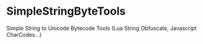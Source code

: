 # SimpleStringByteTools
Simple String to Unicode Bytecode Tools (Lua String Obfuscate, Javascript CharCodes...)
